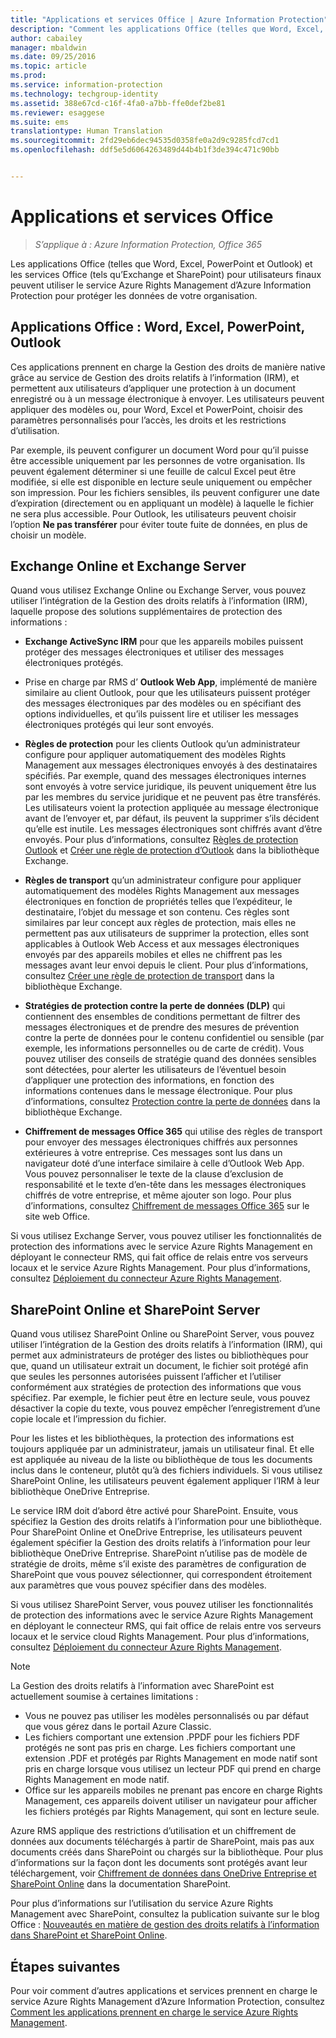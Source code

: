 ```yaml
---
title: "Applications et services Office | Azure Information Protection"
description: "Comment les applications Office (telles que Word, Excel, PowerPoint et Outlook) et les services Office (tels qu’Exchange et SharePoint) pour utilisateurs finaux peuvent utiliser le service Azure Rights Management pour protéger les données de votre organisation."
author: cabailey
manager: mbaldwin
ms.date: 09/25/2016
ms.topic: article
ms.prod: 
ms.service: information-protection
ms.technology: techgroup-identity
ms.assetid: 388e67cd-c16f-4fa0-a7bb-ffe0def2be81
ms.reviewer: esaggese
ms.suite: ems
translationtype: Human Translation
ms.sourcegitcommit: 2fd29eb6dec94535d0358fe0a2d9c9285fcd7cd1
ms.openlocfilehash: ddf5e5d6064263489d44b4b1f3de394c471c90bb


---
```



# Applications et services Office

>*S’applique à : Azure Information Protection, Office 365*

Les applications Office (telles que Word, Excel, PowerPoint et Outlook) et les services Office (tels qu’Exchange et SharePoint) pour utilisateurs finaux peuvent utiliser le service Azure Rights Management d’Azure Information Protection pour protéger les données de votre organisation.

## Applications Office : Word, Excel, PowerPoint, Outlook
Ces applications prennent en charge la Gestion des droits de manière native grâce au service de Gestion des droits relatifs à l’information (IRM), et permettent aux utilisateurs d’appliquer une protection à un document enregistré ou à un message électronique à envoyer. Les utilisateurs peuvent appliquer des modèles ou, pour Word, Excel et PowerPoint, choisir des paramètres personnalisés pour l’accès, les droits et les restrictions d’utilisation. 

Par exemple, ils peuvent configurer un document Word pour qu’il puisse être accessible uniquement par les personnes de votre organisation. Ils peuvent également déterminer si une feuille de calcul Excel peut être modifiée, si elle est disponible en lecture seule uniquement ou empêcher son impression. Pour les fichiers sensibles, ils peuvent configurer une date d’expiration (directement ou en appliquant un modèle) à laquelle le fichier ne sera plus accessible. Pour Outlook, les utilisateurs peuvent choisir l’option **Ne pas transférer** pour éviter toute fuite de données, en plus de choisir un modèle.

## Exchange Online et Exchange Server
Quand vous utilisez Exchange Online ou Exchange Server, vous pouvez utiliser l’intégration de la Gestion des droits relatifs à l’information (IRM), laquelle propose des solutions supplémentaires de protection des informations :

-   **Exchange ActiveSync IRM** pour que les appareils mobiles puissent protéger des messages électroniques et utiliser des messages électroniques protégés.

-   Prise en charge par RMS d’ **Outlook Web App**, implémenté de manière similaire au client Outlook, pour que les utilisateurs puissent protéger des messages électroniques par des modèles ou en spécifiant des options individuelles, et qu’ils puissent lire et utiliser les messages électroniques protégés qui leur sont envoyés.

-   **Règles de protection** pour les clients Outlook qu’un administrateur configure pour appliquer automatiquement des modèles Rights Management aux messages électroniques envoyés à des destinataires spécifiés. Par exemple, quand des messages électroniques internes sont envoyés à votre service juridique, ils peuvent uniquement être lus par les membres du service juridique et ne peuvent pas être transférés. Les utilisateurs voient la protection appliquée au message électronique avant de l’envoyer et, par défaut, ils peuvent la supprimer s’ils décident qu’elle est inutile. Les messages électroniques sont chiffrés avant d’être envoyés. Pour plus d’informations, consultez [Règles de protection Outlook](https://technet.microsoft.com/library/dd638178%28v=exchg.150%29.aspx) et [Créer une règle de protection d’Outlook](https://technet.microsoft.com/library/dd638196%28v=exchg.150%29.aspx) dans la bibliothèque Exchange.

-   **Règles de transport** qu’un administrateur configure pour appliquer automatiquement des modèles Rights Management aux messages électroniques en fonction de propriétés telles que l’expéditeur, le destinataire, l’objet du message et son contenu. Ces règles sont similaires par leur concept aux règles de protection, mais elles ne permettent pas aux utilisateurs de supprimer la protection, elles sont applicables à Outlook Web Access et aux messages électroniques envoyés par des appareils mobiles et elles ne chiffrent pas les messages avant leur envoi depuis le client. Pour plus d’informations, consultez [Créer une règle de protection de transport](https://technet.microsoft.com/library/dd302432.aspx) dans la bibliothèque Exchange.

-   **Stratégies de protection contre la perte de données (DLP)** qui contiennent des ensembles de conditions permettant de filtrer des messages électroniques et de prendre des mesures de prévention contre la perte de données pour le contenu confidentiel ou sensible (par exemple, les informations personnelles ou de carte de crédit). Vous pouvez utiliser des conseils de stratégie quand des données sensibles sont détectées, pour alerter les utilisateurs de l’éventuel besoin d’appliquer une protection des informations, en fonction des informations contenues dans le message électronique. Pour plus d’informations, consultez [Protection contre la perte de données](https://technet.microsoft.com/library/jj150527%28v=exchg.150%29.aspx) dans la bibliothèque Exchange.

-   **Chiffrement de messages Office 365** qui utilise des règles de transport pour envoyer des messages électroniques chiffrés aux personnes extérieures à votre entreprise. Ces messages sont lus dans un navigateur doté d’une interface similaire à celle d’Outlook Web App. Vous pouvez personnaliser le texte de la clause d’exclusion de responsabilité et le texte d’en-tête dans les messages électroniques chiffrés de votre entreprise, et même ajouter son logo. Pour plus d’informations, consultez [Chiffrement de messages Office 365](https://office.microsoft.com/o365-message-encryption-FX104179182.aspx) sur le site web Office.

Si vous utilisez Exchange Server, vous pouvez utiliser les fonctionnalités de protection des informations avec le service Azure Rights Management en déployant le connecteur RMS, qui fait office de relais entre vos serveurs locaux et le service Azure Rights Management. Pour plus d’informations, consultez [Déploiement du connecteur Azure Rights Management](../deploy-use/deploy-rms-connector.md).

## SharePoint Online et SharePoint Server
Quand vous utilisez SharePoint Online ou SharePoint Server, vous pouvez utiliser l’intégration de la Gestion des droits relatifs à l’information (IRM), qui permet aux administrateurs de protéger des listes ou bibliothèques pour que, quand un utilisateur extrait un document, le fichier soit protégé afin que seules les personnes autorisées puissent l’afficher et l’utiliser conformément aux stratégies de protection des informations que vous spécifiez. Par exemple, le fichier peut être en lecture seule, vous pouvez désactiver la copie du texte, vous pouvez empêcher l’enregistrement d’une copie locale et l’impression du fichier.

Pour les listes et les bibliothèques, la protection des informations est toujours appliquée par un administrateur, jamais un utilisateur final. Et elle est appliquée au niveau de la liste ou bibliothèque de tous les documents inclus dans le conteneur, plutôt qu’à des fichiers individuels.  Si vous utilisez SharePoint Online, les utilisateurs peuvent également appliquer l’IRM à leur bibliothèque OneDrive Entreprise.

Le service IRM doit d’abord être activé pour SharePoint. Ensuite, vous spécifiez la Gestion des droits relatifs à l’information pour une bibliothèque. Pour SharePoint Online et OneDrive Entreprise, les utilisateurs peuvent également spécifier la Gestion des droits relatifs à l’information pour leur bibliothèque OneDrive Entreprise. SharePoint n’utilise pas de modèle de stratégie de droits, même s’il existe des paramètres de configuration de SharePoint que vous pouvez sélectionner, qui correspondent étroitement aux paramètres que vous pouvez spécifier dans des modèles.

Si vous utilisez SharePoint Server, vous pouvez utiliser les fonctionnalités de protection des informations avec le service Azure Rights Management en déployant le connecteur RMS, qui fait office de relais entre vos serveurs locaux et le service cloud Rights Management. Pour plus d’informations, consultez [Déploiement du connecteur Azure Rights Management](../deploy-use/deploy-rms-connector.md).

> [!NOTE]
> La Gestion des droits relatifs à l’information avec SharePoint est actuellement soumise à certaines limitations :
> 
> -   Vous ne pouvez pas utiliser les modèles personnalisés ou par défaut que vous gérez dans le portail Azure Classic.
> -   Les fichiers comportant une extension .PPDF pour les fichiers PDF protégés ne sont pas pris en charge. Les fichiers comportant une extension .PDF et protégés par Rights Management en mode natif sont pris en charge lorsque vous utilisez un lecteur PDF qui prend en charge Rights Management en mode natif.
> -   Office sur les appareils mobiles ne prenant pas encore en charge Rights Management, ces appareils doivent utiliser un navigateur pour afficher les fichiers protégés par Rights Management, qui sont en lecture seule.

Azure RMS applique des restrictions d’utilisation et un chiffrement de données aux documents téléchargés à partir de SharePoint, mais pas aux documents créés dans SharePoint ou chargés sur la bibliothèque. Pour plus d’informations sur la façon dont les documents sont protégés avant leur téléchargement, voir [Chiffrement de données dans OneDrive Entreprise et SharePoint Online](https://technet.microsoft.com/library/dn905447.aspx) dans la documentation SharePoint.

Pour plus d’informations sur l’utilisation du service Azure Rights Management avec SharePoint, consultez la publication suivante sur le blog Office : [Nouveautés en matière de gestion des droits relatifs à l’information dans SharePoint et SharePoint Online](http://blogs.office.com/2012/11/09/whats-new-with-information-rights-management-in-sharepoint-and-sharepoint-online/).

## Étapes suivantes

Pour voir comment d’autres applications et services prennent en charge le service Azure Rights Management d’Azure Information Protection, consultez [Comment les applications prennent en charge le service Azure Rights Management](applications-support.md).


<!--HONumber=Sep16_HO4-->


